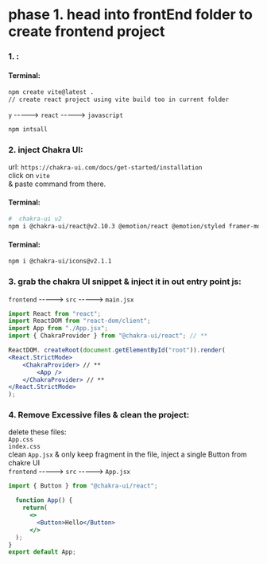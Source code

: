 # phase 1. head into frontEnd folder to create frontend project  
### 1. :  
#### Terminal:  
```bash
npm create vite@latest .
// create react project using vite build too in current folder
```  
`y` -----> `react` -----> `javascript`  


```bash
npm intsall
```  

### 2. inject Chakra UI:  
url: `https://chakra-ui.com/docs/get-started/installation`  
click on `vite`  
& paste command from there.  
#### Terminal:  
```bash
#  chakra-ui v2
npm i @chakra-ui/react@v2.10.3 @emotion/react @emotion/styled framer-motion
```  
#### Terminal:  
```bash
npm i @chakra-ui/icons@v2.1.1
```  
### 3. grab the chakra UI snippet & inject it in out entry point js:  
`frontend` -----> `src` -----> `main.jsx`  
```jsx
import React from "react";
import ReactDOM from "react-dom/client";
import App from "./App.jsx";
import { ChakraProvider } from "@chakra-ui/react"; // ** 

ReactDOM. createRoot(document.getElementById("root")).render(
<React.StrictMode>
    <ChakraProvider> // ** 
        <App />
    </ChakraProvider> // ** 
</React.StrictMode>
);
```  
### 4. Remove Excessive files & clean the project:  
delete these files:  
`App.css`  
`index.css`  
clean `App.jsx` & only keep fragment in the file, inject a single Button from chakre UI  
`frontend` -----> `src` -----> `App.jsx`  
```jsx
import { Button } from "@chakra-ui/react";

  function App() {
    return(
      <>
        <Button>Hello</Button>
      </>
  );
}
export default App;
```  
